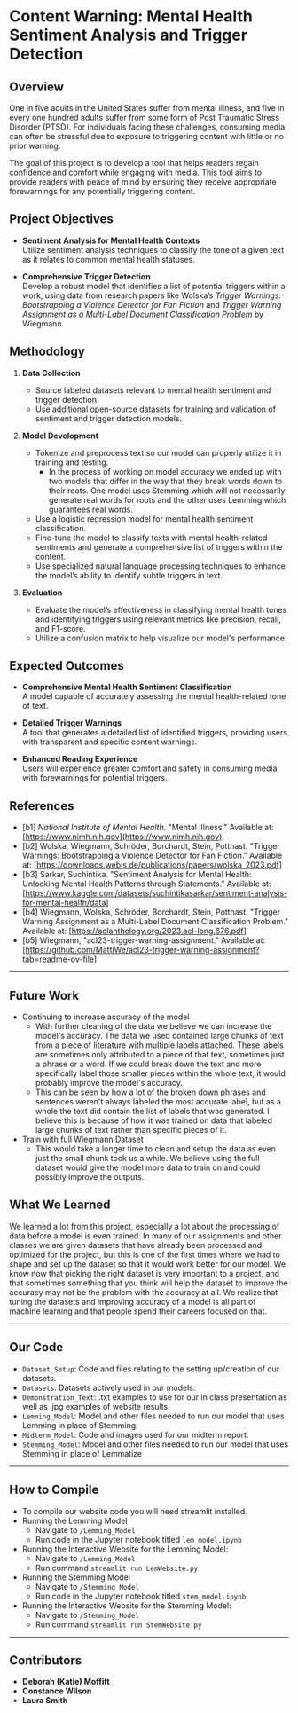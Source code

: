 # Content Warning: Mental Health Sentiment Analysis and Trigger Detection

## Overview

One in five adults in the United States suffer from mental illness, and five in every one hundred adults suffer from some form of Post Traumatic Stress Disorder (PTSD). For individuals facing these challenges, consuming media can often be stressful due to exposure to triggering content with little or no prior warning. 

The goal of this project is to develop a tool that helps readers regain confidence and comfort while engaging with media. This tool aims to provide readers with peace of mind by ensuring they receive appropriate forewarnings for any potentially triggering content.

## Project Objectives

- **Sentiment Analysis for Mental Health Contexts**  
  Utilize sentiment analysis techniques to classify the tone of a given text as it relates to common mental health statuses.

- **Comprehensive Trigger Detection**  
  Develop a robust model that identifies a list of potential triggers within a work, using data from research papers like Wolska’s *Trigger Warnings: Bootstrapping a Violence Detector for Fan Fiction* and *Trigger Warning Assignment as a Multi-Label Document Classification Problem* by Wiegmann.

## Methodology

1. **Data Collection**
   - Source labeled datasets relevant to mental health sentiment and trigger detection.
   - Use additional open-source datasets for training and validation of sentiment and trigger detection models.

2. **Model Development**
   - Tokenize and preprocess text so our model can properly utilize it in training and testing.
      - In the process of working on model accuracy we ended up with two models that differ in the way that they break words down to their roots. One model uses Stemming which will not necessarily generate real words for roots and the other uses Lemming which guarantees real words.
   - Use a logistic regression model for mental health sentiment classification.
   - Fine-tune the model to classify texts with mental health-related sentiments and generate a comprehensive list of triggers within the content.
   - Use specialized natural language processing techniques to enhance the model’s ability to identify subtle triggers in text.

4. **Evaluation**
   - Evaluate the model’s effectiveness in classifying mental health tones and identifying triggers using relevant metrics like precision, recall, and F1-score.
   - Utilize a confusion matrix to help visualize our model's performance.

## Expected Outcomes

- **Comprehensive Mental Health Sentiment Classification**  
  A model capable of accurately assessing the mental health-related tone of text.

- **Detailed Trigger Warnings**  
  A tool that generates a detailed list of identified triggers, providing users with transparent and specific content warnings.

- **Enhanced Reading Experience**  
  Users will experience greater comfort and safety in consuming media with forewarnings for potential triggers.

## References

- \[b1\] *National Institute of Mental Health*. "Mental Illness." Available at: [https://www.nimh.nih.gov](https://www.nimh.nih.gov).
- \[b2\] Wolska, Wiegmann, Schröder, Borchardt, Stein, Potthast. "Trigger Warnings: Bootstrapping a Violence Detector for Fan Fiction." Available at: [https://downloads.webis.de/publications/papers/wolska_2023.pdf]
- \[b3\] Sarkar, Suchintika. "Sentiment Analysis for Mental Health: Unlocking Mental Health Patterns through Statements." Available at: [https://www.kaggle.com/datasets/suchintikasarkar/sentiment-analysis-for-mental-health/data]
- \[b4\] Wiegmann, Wolska, Schröder, Borchardt, Stein, Potthast. "Trigger Warning Assignment as a Multi-Label Document Classification Problem." Available at: [https://aclanthology.org/2023.acl-long.676.pdf]
- \[b5\] Wiegmann, "acl23-trigger-warning-assignment." Available at: [https://github.com/MattiWe/acl23-trigger-warning-assignment?tab=readme-ov-file]

---

## Future Work

- Continuing to increase accuracy of the model
  - With further cleaning of the data we believe we can increase the model's accuracy. The data we used contained large chunks of text from a piece of literature with multiple labels attached. These labels are sometimes only attributed to a piece of that text, sometimes just a phrase or a word. If we could break down the text and more specifically label those smaller pieces within the whole text, it would probably improve the model's accuracy.
  - This can be seen by how a lot of the broken down phrases and sentences weren't always labeled the most accurate label, but as a whole the text did contain the list of labels that was generated. I believe this is because of how it was trained on data that labeled large chunks of text rather than specific pieces of it. 
- Train with full Wiegmann Dataset
  - This would take a longer time to clean and setup the data as even just the small chunk took us a while. We believe using the full dataset would give the model more data to train on and could possibly improve the outputs.
 
## What We Learned

We learned a lot from this project, especially a lot about the processing of data before a model is even trained. In many of our assignments and other classes we are given datasets that have already been processed and optimized for the project, but this is one of the first times where we had to shape and set up the dataset so that it would work better for our model. We know now that picking the right dataset is very important to a project, and that sometimes something that you think will help the dataset to improve the accuracy may not be the problem with the accuracy at all. We realize that tuning the datasets and improving accuracy of a model is all part of machine learning and that people spend their careers focused on that. 

---
## Our Code

- `Dataset_Setup`: Code and files relating to the setting up/creation of our datasets.
- `Datasets`: Datasets actively used in our models.
- `Demonstration_Text`: .txt examples to use for our in class presentation as well as .jpg examples of website results.
- `Lemming_Model`: Model and other files needed to run our model that uses Lemming in place of Stemming.
- `Midterm_Model`: Code and images used for our midterm report.
- `Stemming_Model`: Model and other files needed to run our model that uses Stemming in place of Lemmatize
---
## How to Compile
- To compile our website code you will need streamlit installed.
- Running the Lemming Model
  - Navigate to `/Lemming_Model`
  - Run code in the Jupyter notebook titled `lem_model.ipynb`
- Running the Interactive Website for the Lemming Model: 
  - Navigate to `/Lemming_Model`
  - Run command `streamlit run LemWebsite.py`
- Running the Stemming Model
  - Navigate to `/Stemming_Model`
  - Run code in the Jupyter notebook titled `stem_model.ipynb`
- Running the Interactive Website for the Stemming Model: 
  - Navigate to `/Stemming_Model`
  - Run command `streamlit run StemWebsite.py`
---
## Contributors

- **Deborah (Katie) Moffitt**
- **Constance Wilson**
- **Laura Smith** 

